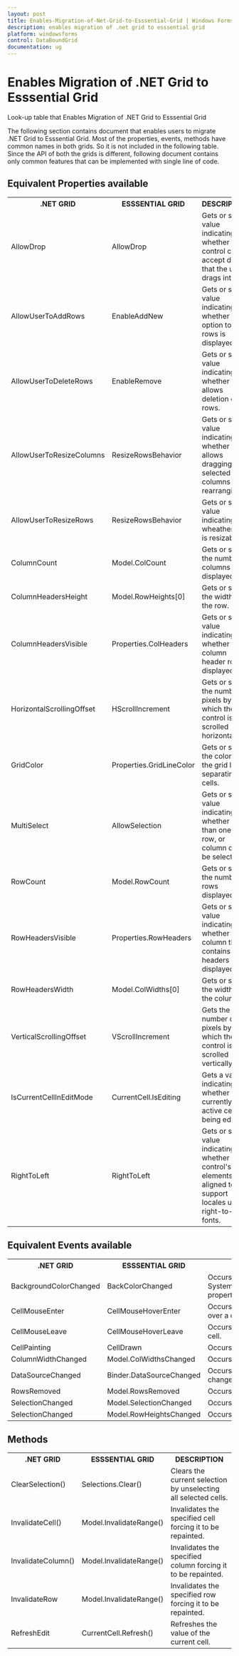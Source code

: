 ```yaml
---
layout: post
title: Enables-Migration-of-Net-Grid-to-Esssential-Grid | Windows Forms | Syncfusion
description: enables migration of .net grid to esssential grid
platform: windowsforms
control: DataBoundGrid
documentation: ug
---
```


# Enables Migration of .NET Grid to Esssential Grid

Look-up table that Enables Migration of .NET Grid to Esssential Grid

The following section contains document that enables users to migrate .NET Grid to Esssential Grid. Most of the properties, events, methods have common names in both grids. So it is not included in the following table. Since the API of both the grids is different, following document contains only common features that can be implemented with single line of code.

## Equivalent Properties available



<table>
<tr>
<th>
.NET GRID</th><th>
ESSSENTIAL GRID</th><th>
DESCRIPTION</th></tr>
<tr>
<td>
AllowDrop</td><td>
AllowDrop</td><td>
Gets or sets a value indicating whether the control can accept data that the user drags into it.</td></tr>
<tr>
<td>
AllowUserToAddRows</td><td>
EnableAddNew</td><td>
Gets or sets a value indicating whether the option to add rows is displayed.</td></tr>
<tr>
<td>
AllowUserToDeleteRows</td><td>
EnableRemove</td><td>
Gets or sets a value indicating whether it allows deletion of rows.</td></tr>
<tr>
<td>
AllowUserToResizeColumns</td><td>
ResizeRowsBehavior</td><td>
Gets or sets a value indicating whether it allows dragging of selected columns for rearranging.</td></tr>
<tr>
<td>
AllowUserToResizeRows</td><td>
ResizeRowsBehavior</td><td>
Gets or sets a value indicating wheather row is resizable.</td></tr>
<tr>
<td>
ColumnCount</td><td>
 Model.ColCount  </td><td>
Gets or sets the number of columns displayed</td></tr>
<tr>
<td>
ColumnHeadersHeight</td><td>
Model.RowHeights[0]</td><td>
Gets or sets the width of the row.</td></tr>
<tr>
<td>
ColumnHeadersVisible</td><td>
Properties.ColHeaders  </td><td>
Gets or sets a value indicating whether the column header row is displayed.</td></tr>
<tr>
<td>
HorizontalScrollingOffset</td><td>
HScrollIncrement</td><td>
Gets or sets the number of pixels by which the control is scrolled horizontally.</td></tr>
<tr>
<td>
GridColor</td><td>
Properties.GridLineColor</td><td>
Gets or sets the color of the grid lines separating the cells.</td></tr>
<tr>
<td>
MultiSelect</td><td>
AllowSelection</td><td>
Gets or sets a value indicating whether more than one cell, row, or column can be selected.</td></tr>
<tr>
<td>
RowCount</td><td>
Model.RowCount</td><td>
Gets or sets the number of rows displayed.</td></tr>
<tr>
<td>
RowHeadersVisible</td><td>
Properties.RowHeaders  </td><td>
Gets or sets a value indicating whether the column that contains row headers is displayed.</td></tr>
<tr>
<td>
RowHeadersWidth</td><td>
Model.ColWidths[0]</td><td>
Gets or sets the width of the column.</td></tr>
<tr>
<td>
VerticalScrollingOffset</td><td>
VScrollIncrement</td><td>
Gets the number of pixels by which the control is scrolled vertically.</td></tr>
<tr>
<td>
IsCurrentCellInEditMode</td><td>
CurrentCell.IsEditing  </td><td>
Gets a value indicating whether the currently active cell is being edited.</td></tr>
<tr>
<td>
RightToLeft</td><td>
RightToLeft</td><td>
Gets or sets a value indicating whether control's elements are aligned to support locales using right-to-left fonts.</td></tr>
</table>

## Equivalent Events available



<table>
<tr>
<th>
.NET GRID</th><th>
ESSSENTIAL GRID</th><th>
DESCRIPTION</th></tr>
<tr>
<td>
BackgroundColorChanged</td><td>
BackColorChanged</td><td>
Occurs when the value of the System.Windows.Forms.Control.BackColor property changes.</td></tr>
<tr>
<td>
CellMouseEnter</td><td>
CellMouseHoverEnter</td><td>
Occurs when the mouse pointer hovers over a cell.</td></tr>
<tr>
<td>
CellMouseLeave</td><td>
CellMouseHoverLeave</td><td>
Occurs when the mouse pointer leaves a cell.</td></tr>
<tr>
<td>
CellPainting</td><td>
CellDrawn</td><td>
Occurs when a cell needs to be drawn.</td></tr>
<tr>
<td>
ColumnWidthChanged</td><td>
Model.ColWidthsChanged</td><td>
Occurs when column width changes.</td></tr>
<tr>
<td>
DataSourceChanged</td><td>
Binder.DataSourceChanged</td><td>
Occurs when DataSource property is changed.</td></tr>
<tr>
<td>
RowsRemoved</td><td>
Model.RowsRemoved</td><td>
Occurs when a row or rows are deleted.</td></tr>
<tr>
<td>
SelectionChanged</td><td>
Model.SelectionChanged</td><td>
Occurs when current selection changes.</td></tr>
<tr>
<td>
SelectionChanged</td><td>
Model.RowHeightsChanged</td><td>
Occurs when row height changes.</td></tr>
</table>

## Methods


<table>
<tr>
<th>
.NET GRID</th><th>
ESSSENTIAL GRID</th><th>
DESCRIPTION</th></tr>
<tr>
<td>
ClearSelection()</td><td>
Selections.Clear()</td><td>
Clears the current selection by unselecting all selected cells.</td></tr>
<tr>
<td>
InvalidateCell()</td><td>
Model.InvalidateRange()</td><td>
Invalidates the specified cell forcing it to be repainted.</td></tr>
<tr>
<td>
InvalidateColumn()</td><td>
Model.InvalidateRange()</td><td>
Invalidates the specified column forcing it to be repainted.</td></tr>
<tr>
<td>
InvalidateRow</td><td>
Model.InvalidateRange()</td><td>
Invalidates the specified row forcing it to be repainted.</td></tr>
<tr>
<td>
RefreshEdit</td><td>
CurrentCell.Refresh()</td><td>
Refreshes the value of the current cell. </td></tr>
</table>


